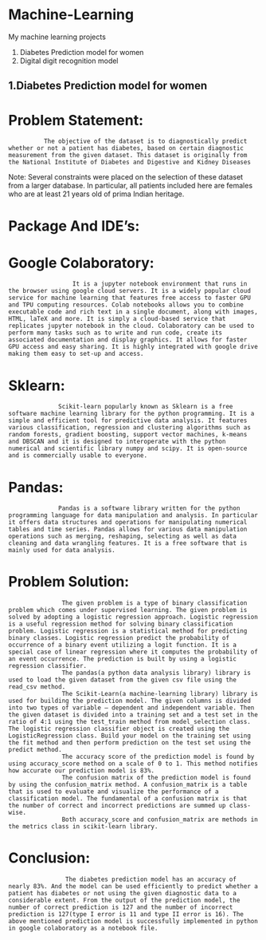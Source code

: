 # Machine-Learning
My machine learning projects

1. Diabetes Prediction model for women
2. Digital digit recognition model

## 1.Diabetes Prediction model for women

# Problem Statement:
              The objective of the dataset is to diagnostically predict whether or not a patient has diabetes, based on certain diagnostic measurement from the given dataset. This dataset is originally from the National Institute of Diabetes and Digestive and Kidney Diseases
Note: Several constraints were placed on the selection of these dataset from a larger database. In particular, all patients included here are females who are at least 21 years old of prima Indian heritage.

# Package And IDE’s:
# Google Colaboratory:  
                      It is a jupyter notebook environment that runs in the browser using google cloud servers. It is a widely popular cloud service for machine learning that features free access to faster GPU and TPU computing resources. Colab notebooks allows you to combine executable code and rich text in a single document, along with images, HTML, laTeX and more. It is simply a cloud-based service that replicates jupyter notebook in the cloud. Colaboratory can be used to perform many tasks such as to write and run code, create its associated documentation and display graphics. It allows for faster GPU access and easy sharing. It is highly integrated with google drive making them easy to set-up and access.

# Sklearn:
                  Scikit-learn popularly known as Sklearn is a free software machine learning library for the python programming. It is a simple and efficient tool for predictive data analysis. It features various classification, regression and clustering algorithms such as random forests, gradient boosting, support vector machines, k-means and DBSCAN and it is designed to interoperate with the python numerical and scientific library numpy and scipy. It is open-source and is commercially usable to everyone.

# Pandas:
                  Pandas is a software library written for the python programming language for data manipulation and analysis. In particular it offers data structures and operations for manipulating numerical tables and time series. Pandas allows for various data manipulation operations such as merging, reshaping, selecting as well as data cleaning and data wrangling features. It is a free software that is mainly used for data analysis.

# Problem Solution:
                   The given problem is a type of binary classification problem which comes under supervised learning. The given problem is solved by adopting a logistic regression approach. Logistic regression is a useful regression method for solving binary classification problem. Logistic regression is a statistical method for predicting binary classes. Logistic regression predict the probability of occurrence of a binary event utilizing a logit function. It is a special case of linear regression where it computes the probability of an event occurrence. The prediction is built by using a logistic regression classifier.
                   The pandas(a python data analysis library) library is used to load the given dataset from the given csv file using the read_csv method.
                   The Scikit-Learn(a machine-learning library) library is used for building the prediction model. The given columns is divided into two types of variable – dependent and independent variable. Then the given dataset is divided into a training set and a test set in the ratio of 4:1 using the test_train method from model_selection class. The logistic regression classifier object is created using the LogisticRegression class. Build your model on the training set using the fit method and then perform prediction on the test set using the predict method.
                   The accuracy score of the prediction model is found by using accuracy_score method on a scale of 0 to 1. This method notifies how accurate our prediction model is 83%.
                   The confusion matrix of the prediction model is found by using the confusion_matrix method. A confusion_matrix is a table that is used to evaluate and visualize the performance of a classification model. The fundamental of a confusion matrix is that the number of correct and incorrect predictions are summed up class-wise.
                   Both accuracy_score and confusion_matrix are methods in the metrics class in scikit-learn library.


# Conclusion:
                    The diabetes prediction model has an accuracy of nearly 83%. And the model can be used efficiently to predict whether a patient has diabetes or not using the given diagnostic data to a considerable extent. From the output of the prediction model, the number of correct prediction is 127 and the number of incorrect prediction is 127(type I error is 11 and type II error is 16). The above mentioned prediction model is successfully implemented in python in google colaboratory as a notebook file.

